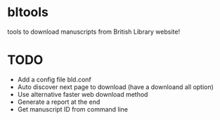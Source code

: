 # bltools
tools to download manuscripts from British Library website!

# TODO

* Add a config file bld.conf
* Auto discover next page to download (have a downloand all option)
* Use alternative faster web download method
* Generate a report at the end
* Get manuscript ID from command line
